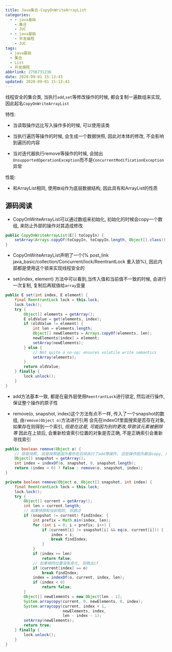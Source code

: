 ```yaml
---
title: Java集合-CopyOnWriteArrayList
categories:
  - - java基础
    - 集合
    - JUC
  - - java基础
    - 并发编程
    - JUC
tags:
  - java基础
  - 集合
  - List
  - 并发编程
abbrlink: 2756731236
date: 2020-09-01 15:13:43
updated: 2020-09-01 15:13:43
---
```


线程安全的集合类, 当执行`add`,`set`等修改操作的时候, 都会复制一遍数组来实现, 因此起名`CopyOnWriteArrayList`

特性:

- 当读取操作远比写入操作多的时候, 可以使用该类

- 当执行遍历等操作的时候, 会生成一个数据快照, 因此对本体的修改, 不会影响到遍历的内容

- 当对迭代器执行remove等操作的时候, 会抛出`UnsupportedOperationException`而不是`ConcurrentModificationException`异常
  

性能:

  - 和ArrayList相同, 使用`数组`作为底层数据结构, 因此具有和ArrayList的性质

<!-- more -->
## 源码阅读

- CopyOnWriteArrayList可以通过数组来初始化, 初始化的时候会copy一个数组, 来防止外部的操作对其造成修改

```java
public CopyOnWriteArrayList(E[] toCopyIn) {
    setArray(Arrays.copyOf(toCopyIn, toCopyIn.length, Object[].class));
}
```

- CopyOnWriteArrayList声明了一个{% post_link java_basic/collection/Concurrent/lock/ReentrantLock 重入锁%}, 因此内部都是使用这个锁来实现线程安全的

- set(index, element) 方法中可以看到,当传入值和当前值不一致的时候, 会进行一次复制, 复制后再赋值给`array`变量

```java
public E set(int index, E element) {
    final ReentrantLock lock = this.lock;
    lock.lock();
    try {
        Object[] elements = getArray();
        E oldValue = get(elements, index);
        if (oldValue != element) {
            int len = elements.length;
            Object[] newElements = Arrays.copyOf(elements, len);
            newElements[index] = element;
            setArray(newElements);
        } else {
            // Not quite a no-op; ensures volatile write semantics
            setArray(elements);
        }
        return oldValue;
    } finally {
        lock.unlock();
    }
}
```

- add方法基本一致, 都是在最外层使用`ReentrantLock`进行锁定, 然后进行操作, 保证整个操作的原子性

- remove(o, snapshot, index)这个方法有点不一样, 传入了一个snapshot的数组, 由`remove(Object o)`方法进行引用
会先在indexOf里面搜索是否存在对象, 如果存在则得到一个索引, *但是在这是, 可能因为别的更改,导致该元素被删除等*
因此在上锁后, 会重新检查索引位置的对象是否正确, 不是正确索引会重新寻找索引

```java
public boolean remove(Object o) {
    // 获取快照, 说是快照是因为看你在后续执行了add等操作, 这些操作因为都会copy, 所以不会修改到快照内容
    Object[] snapshot = getArray();
    int index = indexOf(o, snapshot, 0, snapshot.length);
    return (index < 0) ? false : remove(o, snapshot, index);
}

private boolean remove(Object o, Object[] snapshot, int index) {
    final ReentrantLock lock = this.lock;
    lock.lock();
    try {
        Object[] current = getArray();
        int len = current.length;
        // 如果快照和当前相同, 则跳过
        if (snapshot != current) findIndex: {
            int prefix = Math.min(index, len);
            for (int i = 0; i < prefix; i++) {
                if (current[i] != snapshot[i] && eq(o, current[i])) {
                    index = i;
                    break findIndex;
                }
            }
            if (index >= len)
                return false;
            // 如果相同位置没有变化, 则跳出if
            if (current[index] == o)
                break findIndex;
            index = indexOf(o, current, index, len);
            if (index < 0)
                return false;
        }
        Object[] newElements = new Object[len - 1];
        System.arraycopy(current, 0, newElements, 0, index);
        System.arraycopy(current, index + 1,
                         newElements, index,
                         len - index - 1);
        setArray(newElements);
        return true;
    } finally {
        lock.unlock();
    }
}
```
